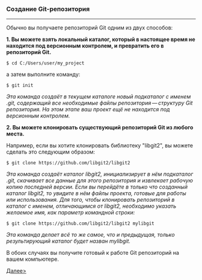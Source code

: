 ### Создание Git-репозитория
___


Обычно вы получаете репозиторий Git одним из двух способов:

__1. Вы можете взять локальный каталог, который в настоящее время не находится под версионным контролем, и превратить его в репозиторий Git.__

~~~
$ cd C:/Users/user/my_project
~~~
а затем выполните команду:

~~~
$ git init
~~~

_Эта команда создаёт в текущем каталоге новый подкаталог с именем .git, содержащий все необходимые файлы репозитория — структуру Git репозитория. На этом этапе ваш проект ещё не находится под версионным контролем._


__2. Вы можете клонировать существующий репозиторий Git из любого места.__

 Например, если вы хотите клонировать библиотеку "libgit2", вы можете сделать это следующим образом:
~~~
$ git clone https://github.com/libgit2/libgit2
~~~
_Эта команда создаёт каталог libgit2, инициализирует в нём подкаталог .git, скачивает все данные для этого репозитория и извлекает рабочую копию последней версии. Если вы перейдёте в только что созданный каталог libgit2, то увидите в нём файлы проекта, готовые для работы или использования. Для того, чтобы клонировать репозиторий в каталог с именем, отличающимся от libgit2, необходимо указать желаемое имя, как параметр командной строки:_

~~~
$ git clone https://github.com/libgit2/libgit2 mylibgit
~~~

_Эта команда делает всё то же самое, что и предыдущая, только результирующий каталог будет назван mylibgit._


В обоих случаях вы получите готовый к работе Git репозиторий на вашем компьютере.

[Далее>](./instalGit)